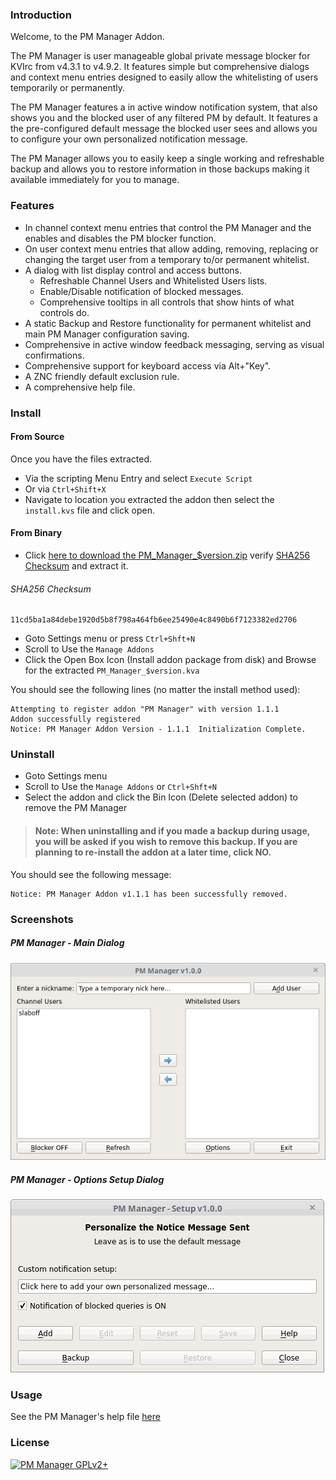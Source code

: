 ### Introduction

Welcome, to the PM Manager Addon.

The PM Manager is user manageable global private message blocker for KVIrc from v4.3.1 to v4.9.2.
It features simple but comprehensive dialogs and context menu entries designed to easily allow the whitelisting of users temporarily or permanently.

The PM Manager features a in active window notification system, that also shows you and the blocked user of any filtered PM by default.
It features a the pre-configured default message the blocked user sees and allows you to configure your
own personalized notification message.

The PM Manager allows you to easily keep a single working and refreshable backup and allows you to restore information in those backups making it available immediately for you to manage.

### Features

* In channel context menu entries that control the PM Manager and the enables and disables the PM blocker function.
* On user context menu entries that allow adding, removing, replacing or changing the target user from a temporary to/or permanent whitelist.
* A dialog with list display control and access buttons.
  * Refreshable Channel Users and Whitelisted Users lists.
  * Enable/Disable notification of blocked messages.
  * Comprehensive tooltips in all controls that show hints of what controls do.
* A static Backup and Restore functionality for permanent whitelist and main PM Manager configuration saving.
* Comprehensive in active window feedback messaging, serving as visual confirmations.
* Comprehensive support for keyboard access via Alt+"Key".
* A ZNC friendly default exclusion rule.
* A comprehensive help file.

### Install

#### From Source

Once you have the files extracted.
* Via the scripting Menu Entry and select `Execute Script`
* Or via `Ctrl+Shift+X`
* Navigate to location you extracted the addon
  then select the `install.kvs` file and click open.

#### From Binary
* Click [here to download the PM_Manager_$version.zip](https://github.com/bivious/k-plus-scripts/raw/pm-manager/pm-manager/PM_Manager-1.1.1.zip "PM_Manager-1.1.1.zip") verify [SHA256 Checksum](https://github.com/bivious/k-plus-scripts/raw/pm-manager/pm-manager/sha256sum.txt "sha256sum.txt") and extract it.
###### SHA256 Checksum
```hash
11cd5ba1a84debe1920d5b8f798a464fb6ee25490e4c8490b6f7123382ed2706
```

* Goto Settings menu or press `Ctrl+Shft+N`
* Scroll to Use the `Manage Addons`
* Click the Open Box Icon (Install addon package from disk) and Browse for the extracted `PM_Manager_$version.kva`

You should see the following lines (no matter the install method used):
```
Attempting to register addon "PM Manager" with version 1.1.1
Addon successfully registered
Notice: PM Manager Addon Version - 1.1.1  Initialization Complete.
```

### Uninstall

* Goto Settings menu
* Scroll to Use the `Manage Addons` or `Ctrl+Shft+N`
* Select the addon and click the Bin Icon (Delete selected addon) to remove the PM Manager

>#### Note: When uninstalling and if you made a backup during usage, you will be asked if you wish to remove this backup. If you are planning to re-install the addon at a later time, click **NO**.

You should see the following message:
```
Notice: PM Manager Addon v1.1.1 has been successfully removed.
```

### Screenshots

##### PM Manager -  Main Dialog

![pm-manager-main-dialog](./help/images/pmmanager.png "PM Manager - Main Dialog")

##### PM Manager - Options Setup Dialog

![pm-manager-options-setup-dialog](./help/images/pmsetup.png "PM Manager - Options Setup Dialog")

### Usage

See the PM Manager's help file [here](http://htmlpreview.github.io/?https://github.com/bivious/k-plus-scripts/blob/pm-manager/pm-manager/help/pmm-help.html "pmm-help.html")

### License

[![PM Manager GPLv2+](https://img.shields.io/badge/%20%20PM_Manager%20%20-%20GPLv2+%20-blue.svg)](LICENCE "PM Manager GPLv2+ Licence file")
